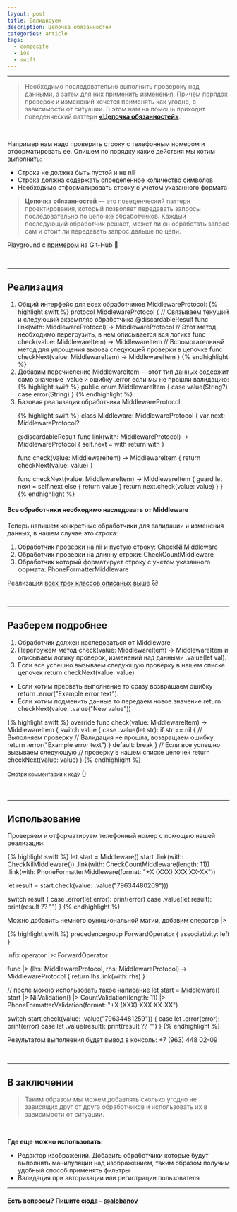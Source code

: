 ```yaml
---
layout: post
title: Валидируем
description: Цепочка обязанностей
categories: article
tags:
  - composite
  - ios
  - swift
---
```


---

> Необходимо последовательно выполнить провероку над данными, а затем для них применить изменения. Причем порядок проверок и изменений хочется применять как угодно, в зависимости от ситуации. В этом нам на помощь приходит поведенческий паттерн [**«Цепочка обязанностей»**][5].

<br />

Например нам надо проверить строку с телефонным номером и отформатировать ее. Опишем по порядку какие действия мы хотим выполнить:

- Строка не должна быть пустой и не <span class="wordcode">nil</span>
- Строка должна содержать определенное количество символов
- Необходимо отформатировать строку с учетом указанного формата

> **Цепочка обязанностей** — это поведенческий паттерн проектирования, который позволяет передавать запросы последовательно по цепочке обработчиков. Каждый последующий обработчик решает, может ли он обработать запрос сам и стоит ли передавать запрос дальше по цепи.

Playground с [примером][2] на Git-Hub :dog:

<br />

---

## Реализация

<ol class="custom-counter">
  <li>
  Общий интерфейс для всех обработчиков <span class="wordcode">MiddlewareProtocol</span>:
{% highlight swift %}
protocol MiddlewareProtocol {
  // Связываем текущий и следующий экземпляр обработчика
  @discardableResult func link(with: MiddlewareProtocol) -> MiddlewareProtocol
  // Этот метод необходимо перегрузить, в нем описывается вся логика
  func check(value: MiddlewareItem) -> MiddlewareItem
  // Вспомогательный метод для упрощения вызова следующей проверки в цепочке
  func checkNext(value: MiddlewareItem) -> MiddlewareItem
}
{% endhighlight %}
  </li>
  <li>
  Добавим перечисление <span class="wordcode">MiddlewareItem</span> -- этот тип данных содержит само значение <span class="wordcode">.value</span> и ошибку <span class="wordcode">.error</span> если мы не прошли валидацию:
{% highlight swift %}
public enum MiddlewareItem {
  case value(String?)
  case error(String)
}
{% endhighlight %}
  </li>
  <li>
  Базовая реализация обработчика <span class="wordcode">MiddlewareProtocol</span>:

{% highlight swift %}
class Middleware: MiddlewareProtocol {
  var next: MiddlewareProtocol?

  @discardableResult func link(with: MiddlewareProtocol) -> MiddlewareProtocol {
    self.next = with
    return with
  }

  func check(value: MiddlewareItem) -> MiddlewareItem {
    return checkNext(value: value)
  }

  func checkNext(value: MiddlewareItem) -> MiddlewareItem {
    guard let next = self.next else { return value }
    return next.check(value: value)
  }
}
{% endhighlight %}
  </li>
</ol>

#### Все обработчики необходимо наследовать от Middleware

Теперь напишем конкретные обработчики для валидации и изменения данных, в нашем случае это строка:

1. Обработчик проверки на <span class="wordcode">nil</span> и пустую строку: <span class="wordcode">CheckNilMiddleware</span>
2. Обработчик проверки на длинну строки: <span class="wordcode">CheckCountMiddleware</span>
3. Обработчик который форматирует строку с учетом указанного формата: <span class="wordcode">PhoneFormatterMiddleware</span>

Реализация [всех трех классов описаных выше][1] :cat:

<br/>

---

## Разберем подробнее

1. Обработчик должен наследоваться от <span class="wordcode">Middleware</span>
2. Перегружем метод <span class="wordcode">check(value: MiddlewareItem) -> MiddlewareItem</span> и описываем логику проверок, изменений над данными <span class="wordcode">.value(let val)</span>.
3. Если все успешно вызываем следующую проверку в нашем списке цепочек <span class="wordcode">return checkNext(value: value)</span>
  * Если хотим прервать выполнение то сразу возвращаем ошибку <span class="wordcode">return .error("Example error text")</span>.
  * Если хотим подменить данные то передаем новое значение <span class="wordcode">return checkNext(value: .value("New value"))</span>

{% highlight swift %}
override func check(value: MiddlewareItem) -> MiddlewareItem {
    switch value {
    case .value(let str):
      if str == nil { // Выполняем проверку
        // Валидация не прошла, возвращаем ошибку
        return .error("Example error text")
      }
    default:
      break
    }
    // Если все успешно вызываем следующую
    // проверку в нашем списке цепочек
    return checkNext(value: value)
  }
{% endhighlight %}

<small> Смотри комментарии к коду</small> 👆

<br/>

---

## Использование

Проверяем и отформатируем телефонный номер с помощью нашей реализации:

{% highlight swift %}
let start = Middleware()
start
  .link(with: CheckNilMiddleware())
  .link(with: CheckCountMiddleware(length: 11))
  .link(with: PhoneFormatterMiddleware(format: "+X (XXX) XXX XX-XX"))

let result = start.check(value: .value("79634480209")))

switch result {
case .error(let error): print(error)
case .value(let result): print(result ?? "")
}
{% endhighlight %}

Можно добавить немного функциональной магии, добавим оператор <span class="wordcode">|></span>

{% highlight swift %}
precedencegroup ForwardOperator {
  associativity: left
}

infix operator |>: ForwardOperator

func |> (lhs: MiddlewareProtocol, rhs: MiddlewareProtocol) -> MiddlewareProtocol {
  return lhs.link(with: rhs)
}

// после можно использовать такое написание
let start = Middleware()
start
  |> NilValidation()
  |> CountValidation(length: 11)
  |> PhoneFormatterValidation(format: "+X (XXX) XXX XX-XX")

switch start.check(value: .value("79634481259")) {
case let .error(error): print(error)
case let .value(result): print(result ?? "")
}
{% endhighlight %}

Результатом выполнения будет вывод в консоль: <span class="wordcode">+7 (963) 448 02-09</span>

<br/>

---

## В заключении

> Таким образом мы можем добавлять сколько угодно не зависящих друг от друга обработчиков и использовать их в зависимости от ситуации.

<br/>

**Где еще можно использовать:**

* Редактор изображений. Добавить обработчики которые будут выполнять манипуляции над изображением, таким образом получим удобный способ применять фильтры
* Валидация при авторизации или регистрации пользователя

---

#### Есть вопросы? Пишите сюда – [@alobanov](https://twitter.com/alobanov)

[1]: https://github.com/alobanov/ExampleArticleComposite/tree/master/chainOfResponsibilityValidation/chainOfResponsibilityValidation.playground
[2]: https://gist.github.com/alobanov/30dec2f118532b4cc32d82bc321ac1bd
[5]: https://ru.wikipedia.org/wiki/%D0%A6%D0%B5%D0%BF%D0%BE%D1%87%D0%BA%D0%B0_%D0%BE%D0%B1%D1%8F%D0%B7%D0%B0%D0%BD%D0%BD%D0%BE%D1%81%D1%82%D0%B5%D0%B9
